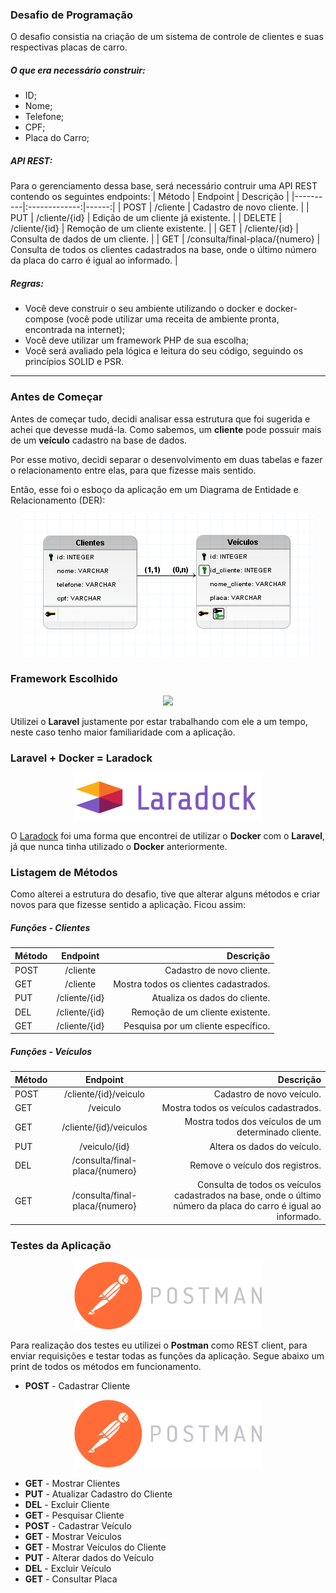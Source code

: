 ### Desafio de Programação
O desafio consistia na criação de um sistema de controle de clientes e suas respectivas placas de carro.

##### O que era necessário construir:
- ID;
- Nome;
- Telefone;
- CPF;
- Placa do Carro;

##### API REST:
Para o gerenciamento dessa base, será necessário contruir uma API REST contendo os seguintes endpoints:
| Método   |      Endpoint      |  Descrição |
|----------|:-------------:|------:|
| POST |  /cliente | Cadastro de novo cliente. |
| PUT  |  /cliente/{id}  |   Edição de um cliente já existente. |
| DELETE | /cliente/{id} |    Remoção de um cliente existente. |
| GET | /cliente/{id} |    Consulta de dados de um cliente. |
| GET | /consulta/final-placa/{numero} |    Consulta de todos os clientes cadastrados na base, onde o último número da placa do carro é igual ao informado. |

##### Regras:
- Você deve construir o seu ambiente utilizando o docker e docker-compose (você pode utilizar uma receita de ambiente pronta, encontrada na internet);
- Você deve utilizar um framework PHP de sua escolha;
- Você será avaliado pela lógica e leitura do seu código, seguindo os princípios SOLID e PSR.

---

### Antes de Começar
Antes de começar tudo, decidi analisar essa estrutura que foi sugerida e achei que devesse mudá-la. Como sabemos, um <b>cliente</b> pode possuir mais de um <b>veículo</b> cadastro na base de dados.

Por esse motivo, decidi separar o desenvolvimento em duas tabelas e fazer o relacionamento entre elas, para que fizesse mais sentido.

Então, esse foi o esboço da aplicação em um Diagrama de Entidade e Relacionamento (DER):
<p align="center">
<img src="imagens/der.png">
</p>

### Framework Escolhido
<p align="center"><a href="https://laravel.com" target="_blank"><img src="https://raw.githubusercontent.com/laravel/art/master/logo-lockup/5%20SVG/2%20CMYK/1%20Full%20Color/laravel-logolockup-cmyk-red.svg" width="300"></a></p>

Utilizei o <b>Laravel</b> justamente por estar trabalhando com ele a um tempo, neste caso tenho maior familiaridade com a aplicação.

### Laravel + Docker = Laradock
<p align="center">
<img src="imagens/laradock.png" width="300">
</p>
O <a href="https://laradock.io/">Laradock</a> foi uma forma que encontrei de utilizar o <b>Docker</b> com o <b>Laravel</b>, já que nunca tinha utilizado o <b>Docker</b> anteriormente.

### Listagem de Métodos
Como alterei a estrutura do desafio, tive que alterar alguns métodos e criar novos para que fizesse sentido a aplicação. Ficou assim:
##### Funções - Clientes
| Método   |      Endpoint      |  Descrição |
|----------|:-------------:|------:|
| POST |  /cliente | Cadastro de novo cliente. |
| GET  |  /cliente  |   Mostra todos os clientes cadastrados. |
| PUT | /cliente/{id} |    Atualiza os dados do cliente. |
| DEL | /cliente/{id} |    Remoção de um cliente existente. |
| GET | /cliente/{id} |    Pesquisa por um cliente específico. |
##### Funções - Veículos
| Método   |      Endpoint      |  Descrição |
|----------|:-------------:|------:|
| POST |  /cliente/{id}/veiculo | Cadastro de novo veículo. |
| GET  |  /veiculo  |   Mostra todos os veículos cadastrados. |
| GET | /cliente/{id}/veiculos |    Mostra todos dos veículos de um determinado cliente. |
| PUT | /veiculo/{id} |    Altera os dados do veículo. |
| DEL | /consulta/final-placa/{numero} |    Remove o veículo dos registros. |
| GET | /consulta/final-placa/{numero} |    Consulta de todos os veículos cadastrados na base, onde o último número da placa do carro é igual ao informado. |

### Testes da Aplicação
<p align="center">
<img src="imagens/postman.png" width="300">
</p>
Para realização dos testes eu utilizei o <b>Postman</b> como REST client, para enviar requisições e testar todas as funções da aplicação. Segue abaixo um print de todos os métodos em funcionamento.

- <b>POST</b> - Cadastrar Cliente
<p align="center">
<img src="imagens/postman.png" width="300">
</p>

- <b>GET</b> - Mostrar Clientes
- <b>PUT</b> - Atualizar Cadastro do Cliente
- <b>DEL</b> - Excluir Cliente
- <b>GET</b> - Pesquisar Cliente
- <b>POST</b> - Cadastrar Veículo
- <b>GET</b> - Mostrar Veículos
- <b>GET</b> - Mostrar Veículos do Cliente
- <b>PUT</b> - Alterar dados do Veículo
- <b>DEL</b> - Excluir Veículo
- <b>GET</b> - Consultar Placa